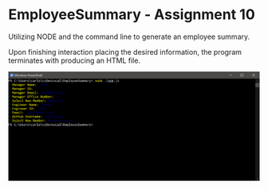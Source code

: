 # EmployeeSummary - Assignment 10

Utilizing NODE and the command line to generate an employee summary. 

Upon finishing interaction placing the desired information, the program terminates with producing an HTML file.

<img src = 'https://github.com/carlocardona/EmployeeSummary/blob/master/Assets/Terminal.PNG'>
